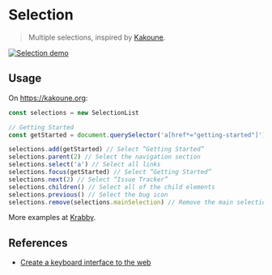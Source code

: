 # Selection

> Multiple selections, inspired by [Kakoune].

[![Selection demo](https://img.youtube.com/vi_webp/KIsOSIQXAVU/maxresdefault.webp)](https://youtu.be/KIsOSIQXAVU)

## Usage

On <https://kakoune.org>:

``` javascript
const selections = new SelectionList

// Getting Started
const getStarted = document.querySelector('a[href*="getting-started"]')

selections.add(getStarted) // Select “Getting Started”
selections.parent(2) // Select the navigation section
selections.select('a') // Select all links
selections.focus(getStarted) // Select “Getting Started”
selections.next(2) // Select “Issue Tracker”
selections.children() // Select all of the child elements
selections.previous() // Select the bug icon
selections.remove(selections.mainSelection) // Remove the main selection
```

More examples at [Krabby].

## References

- [Create a keyboard interface to the web]

[Kakoune]: https://kakoune.org
[Krabby]: https://krabby.netlify.com
[Create a keyboard interface to the web]: https://alexherbo2.github.io/blog/chrome/create-a-keyboard-interface-to-the-web/

